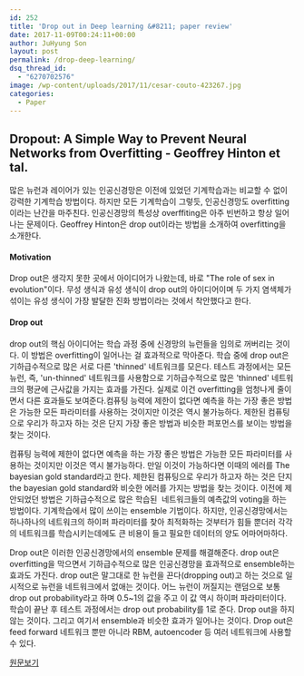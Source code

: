 ```yaml
---
id: 252
title: 'Drop out in Deep learning &#8211; paper review'
date: 2017-11-09T00:24:11+00:00
author: JuHyung Son
layout: post
permalink: /drop-deep-learning/
dsq_thread_id:
  - "6270702576"
image: /wp-content/uploads/2017/11/cesar-couto-423267.jpg
categories:
  - Paper
---
```

<h2>Dropout: A Simple Way to Prevent Neural Networks from Overfitting - Geoffrey Hinton et tal.</h2>
많은 뉴런과 레이어가 있는 인공신경망은 이전에 있었던 기계학습과는 비교할 수 없이 강력한 기계학습 방법이다. 하지만 모든 기계학습이 그렇듯, 인공신경망도 overfitting이라는 난간을 마주친다. 인공신경망의 특성상 overffiting은 아주 빈번하고 항상 일어나는 문제이다. Geoffrey Hinton은 drop out이라는 방법을 소개하여 overfitting을 소개한다.
<h4>Motivation</h4>
Drop out은 생각지 못한 곳에서 아이디어가 나왔는데, 바로 "The role of sex in evolution"이다. 무성 생식과 유성 생식이 drop out의 아이디어이며 두 가지 염색체가 섞이는 유성 생식이 가장 발달한 진화 방법이라는 것에서 착안했다고 한다.
<h4>Drop out</h4>
drop out의 핵심 아이디어는 학습 과정 중에 신경망의 뉴런들을 임의로 꺼버리는 것이다. 이 방법은 overfitting이 일어나는 걸 효과적으로 막아준다. 학습 중에 drop out은 기하급수적으로 많은 서로 다른 'thinned' 네트워크를 모은다. 테스트 과정에서는 모든 뉴런, 즉, 'un-thinned' 네트워크를 사용함으로 기하급수적으로 많은 'thinned' 네트워크의 평균에 근사값을 가지는 효과를 가진다. 실제로 이건 overfitting을 엄청나게 줄이면서 다른 효과들도 보여준다.컴퓨팅 능력에 제한이 없다면 예측을 하는 가장 좋은 방법은 가능한 모든 파라미터를 사용하는 것이지만 이것은 역시 불가능하다. 제한된 컴퓨팅으로 우리가 하고자 하는 것은 단지 가장 좋은 방법과 비슷한 퍼포먼스를 보이는 방법을 찾는 것이다.

컴퓨팅 능력에 제한이 없다면 예측을 하는 가장 좋은 방법은 가능한 모든 파라미터를 사용하는 것이지만 이것은 역시 불가능하다. 만일 이것이 가능하다면 이때의 에러를 The bayesian gold standard라고 한다. 제한된 컴퓨팅으로 우리가 하고자 하는 것은 단지 the bayesian gold standard와 비슷한 에러를 가지는 방법을 찾는 것이다. 이전에 제안되었던 방법은 기하급수적으로 많은 학습된  네트워크들의 예측값의 voting을 하는 방법이다. 기계학습에서 많이 쓰이는 ensemble 기법이다. 하지만, 인공신경망에서는 하나하나의 네트워크의 하이퍼 파라미터를 찾아 최적화하는 것부터가 힘들 뿐더러 각각의 네트워크를 학습시키는데에도 큰 비용이 들고 필요한 데이터의 양도 어마어마하다.

Drop out은 이러한 인공신경망에서의 ensemble 문제를 해결해준다. drop out은 overfitting을 막으면서 기하급수적으로 많은 인공신경망을 효과적으로 ensemble하는 효과도 가진다. drop out은 말그대로 한 뉴런을 끈다(dropping out)고 하는 것으로 일시적으로 뉴런을 네트워크에서 없애는 것이다. 어느 뉴런이 꺼질지는 랜덤으로 보통 drop out probability라고 하며 0.5~1의 값을 주고 이 값 역시 하이퍼 파라미터이다. 학습이 끝난 후 테스트 과정에서는 drop out probability를 1로 준다. Drop out을 하지 않는 것이다. 그리고 여기서 ensemble과 비슷한 효과가 일어나는 것이다. Drop out은 feed forward 네트워크 뿐만 아니라 RBM, autoencoder 등 여러 네트워크에 사용할 수 있다.

<a href="http://jmlr.org/papers/v15/srivastava14a.html">원문보기</a>

&nbsp;
